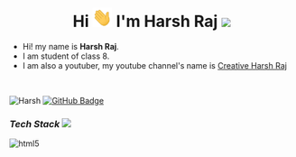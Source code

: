 <h1 align="center">Hi <img src="https://raw.githubusercontent.com/ABSphreak/ABSphreak/master/gifs/Hi.gif" width="35"> I'm Harsh Raj <img src="https://camo.githubusercontent.com/d3359cb00ab0b5ed8f2e1fe3fceb4fbaf3b614340f8c0db99c17b9f50b351770/68747470733a2f2f656d6f6a69732e736c61636b6d6f6a69732e636f6d2f656d6f6a69732f696d616765732f313533313834393433302f343234362f626c6f622d73756e676c61737365732e6769663f31353331383439343330" width="35"></h1>

- Hi! my name is **Harsh Raj**.
- I am student of class 8.
- I am also a youtuber, my youtube channel's name is [Creative Harsh Raj](https://www.youtube.com/c/CreativeHarshRaj)
<br>

<p align="left"> <img src="https://komarev.com/ghpvc/?username=CreativeHarshRaj&label=Profile%20views&color=0e75b6&style=flat" alt="Harsh" />
<a href="https://github.com/CreativeHarshRaj?tab=followers"><img src="https://img.shields.io/github/followers/CreativeHarshRaj?label=Followers&style=social" alt="GitHub Badge"></a>
</p>

<h3><i>Tech Stack <img src="https://camo.githubusercontent.com/beb64ff21c883e318e4f5db5231c2ba4175705bea1c9249e82a41ab375db4f75/68747470733a2f2f6d65646961322e67697068792e636f6d2f6d656469612f51737347456d706b79454f684243623765312f67697068792e6769663f6369643d656366303565343761306e336769316266716e74716d6f62386739616964316f796a327772336473336d67373030626c267269643d67697068792e676966" width="35"/></i></h3>

<p>
<img src="https://img.shields.io/badge/HTML5-E34F26?style=for-the-badge&logo=html5&logoColor=white" alt="html5"/>
</p>
